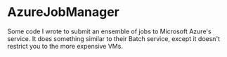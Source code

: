 # AzureJobManager

Some code I wrote to submit an ensemble of jobs to Microsoft Azure's service. It does something similar to their Batch service, except it doesn't restrict you to the more expensive VMs.
